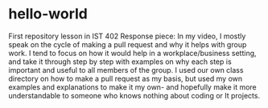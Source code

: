 # hello-world
First repository lesson in IST 402
Response piece:
In my video, I mostly speak on the cycle of making a pull request and why it helps with group work. I tend to focus on how it would help in a workplace/business setting, and take it through step by step with examples on why each step is important and useful to all members of the group. I used our own class directory on how to make a pull request as my basis, but used my own examples and explanations to make it my own- and hopefully make it more understandable to someone who knows nothing about coding or It projects.
